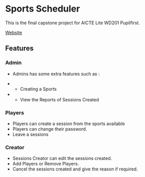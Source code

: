 # Sports Scheduler

This is the final capstone project for AICTE Lite WD201 Pupilfirst.

[Website](https://sports-scheduler-rishith.onrender.com)


## Features

### Admin

- Admins has some extra features such as :

- - Creating a Sports
- - View the Reports of Sessions Created

### Players

- Players can create a session from the sports available
- Players can change their password.
- Leave a sessions

### Creator

- Sessions Creator can edit the sessions created.
- Add Players or Remove Players.
- Cancel the sessions created and give the reason if required.